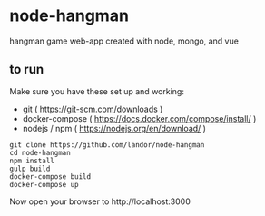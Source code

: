 # node-hangman
hangman game web-app created with node, mongo, and vue

## to run
Make sure you have these set up and working:
 - git ( https://git-scm.com/downloads )
 - docker-compose ( https://docs.docker.com/compose/install/ )
 - nodejs / npm ( https://nodejs.org/en/download/ )
```
git clone https://github.com/landor/node-hangman
cd node-hangman
npm install
gulp build
docker-compose build
docker-compose up
```
Now open your browser to http://localhost:3000
